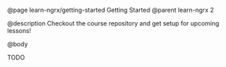 @page learn-ngrx/getting-started Getting Started
@parent learn-ngrx 2

@description Checkout the course repository and get setup for upcoming lessons!

@body

TODO

